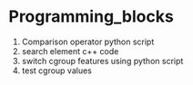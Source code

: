 # Programming_blocks
1. Comparison operator python script
2. search element c++ code
3. switch cgroup features using python script
4. test cgroup values